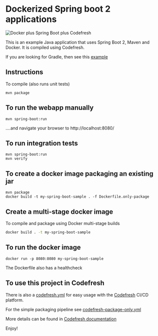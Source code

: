 # Dockerized Spring boot 2 applications

![Docker plus Spring Boot plus Codefresh](docker-spring-boot-codefresh.jpg)

This is an example Java application that uses Spring Boot 2, Maven and Docker.
It is compiled using Codefresh.

If you are looking for Gradle, then see this [example](https://github.com/codefresh-contrib/gradle-sample-app)


## Instructions

To compile (also runs unit tests)

```
mvn package
```

## To run the webapp manually

```
mvn spring-boot:run
```

....and navigate your browser to  http://localhost:8080/

## To run integration tests

```
mvn spring-boot:run
mvn verify
```

## To create a docker image packaging an existing jar

```
mvn package
docker build -t my-spring-boot-sample . -f Dockerfile.only-package
```

## Create a multi-stage docker image

To compile and package using Docker multi-stage builds

```bash
docker build . -t my-spring-boot-sample
```


## To run the docker image

```
docker run -p 8080:8080 my-spring-boot-sample
```

The Dockerfile also has a healthcheck

## To use this project in Codefresh 


There is also a [codefresh.yml](codefresh.yml) for easy usage with the [Codefresh](codefresh.io) CI/CD platform.

For the simple packaging pipeline see [codefresh-package-only.yml](codefresh-package-only.yml)


More details can be found in [Codefresh documentation](https://codefresh.io/docs/docs/learn-by-example/java/spring-boot-2/)


Enjoy!

